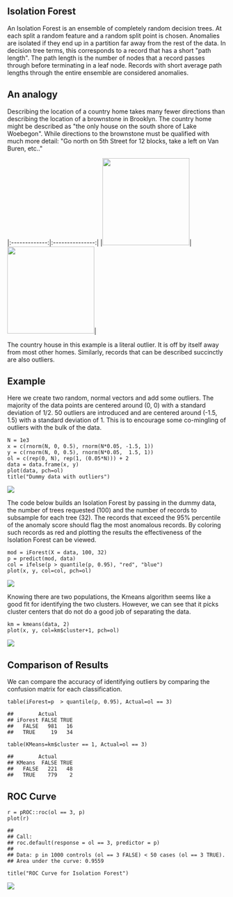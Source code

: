 Isolation Forest
----------------

An Isolation Forest is an ensemble of completely random decision trees.
At each split a random feature and a random split point is chosen.
Anomalies are isolated if they end up in a partition far away from the
rest of the data. In decision tree terms, this corresponds to a record
that has a short "path length". The path length is the number of nodes
that a record passes through before terminating in a leaf node. Records
with short average path lengths through the entire ensemble are
considered anomalies.

An analogy
----------

Describing the location of a country home takes many fewer directions
than describing the location of a brownstone in Brooklyn. The country
home might be described as "the only house on the south shore of Lake
Woebegon". While directions to the brownstone must be qualified with
much more detail: "Go north on 5th Street for 12 blocks, take a left on
Van Buren, etc.."

|:-------------:|:---------------:|
|<img src="README_files/figure-markdown_strict/2_river-house.jpg" style="height: 200px;"/>|<img src="README_files/figure-markdown_strict/Brooklyn-brownstones.jpg" style="height: 200px;"/>|

The country house in this example is a literal outlier. It is off by
itself away from most other homes. Similarly, records that can be
described succinctly are also outliers.

Example
-------

Here we create two random, normal vectors and add some outliers. The
majority of the data points are centered around (0, 0) with a standard
deviation of 1/2. 50 outliers are introduced and are centered around
(-1.5, 1.5) with a standard deviation of 1. This is to encourage some
co-mingling of outliers with the bulk of the data.

    N = 1e3
    x = c(rnorm(N, 0, 0.5), rnorm(N*0.05, -1.5, 1))
    y = c(rnorm(N, 0, 0.5), rnorm(N*0.05,  1.5, 1))
    ol = c(rep(0, N), rep(1, (0.05*N))) + 2
    data = data.frame(x, y)
    plot(data, pch=ol)
    title("Dummy data with outliers")

<img src="README_files/figure-markdown_strict/dummy-data-1.png" style="display: block; margin: auto;" />

The code below builds an Isolation Forest by passing in the dummy data,
the number of trees requested (100) and the number of records to
subsample for each tree (32). The records that exceed the 95% percentile
of the anomaly score should flag the most anomalous records. By coloring
such records as red and plotting the results the effectiveness of the
Isolation Forest can be viewed.

    mod = iForest(X = data, 100, 32)
    p = predict(mod, data)
    col = ifelse(p > quantile(p, 0.95), "red", "blue")
    plot(x, y, col=col, pch=ol)

<img src="README_files/figure-markdown_strict/isofor-1.png" style="display: block; margin: auto;" />

Knowing there are two populations, the Kmeans algorithm seems like a
good fit for identifying the two clusters. However, we can see that it
picks cluster centers that do not do a good job of separating the data.

    km = kmeans(data, 2)
    plot(x, y, col=km$cluster+1, pch=ol)

<img src="README_files/figure-markdown_strict/kmeans-1.png" style="display: block; margin: auto;" />

Comparison of Results
---------------------

We can compare the accuracy of identifying outliers by comparing the
confusion matrix for each classification.

    table(iForest=p  > quantile(p, 0.95), Actual=ol == 3)

    ##        Actual
    ## iForest FALSE TRUE
    ##   FALSE   981   16
    ##   TRUE     19   34

    table(KMeans=km$cluster == 1, Actual=ol == 3)

    ##        Actual
    ## KMeans  FALSE TRUE
    ##   FALSE   221   48
    ##   TRUE    779    2

ROC Curve
---------

    r = pROC::roc(ol == 3, p)
    plot(r)

    ## 
    ## Call:
    ## roc.default(response = ol == 3, predictor = p)
    ## 
    ## Data: p in 1000 controls (ol == 3 FALSE) < 50 cases (ol == 3 TRUE).
    ## Area under the curve: 0.9559

    title("ROC Curve for Isolation Forest")

<img src="README_files/figure-markdown_strict/roc-1.png" style="display: block; margin: auto;" />
